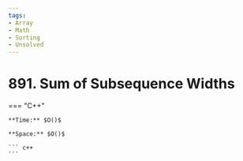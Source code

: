 ```yaml
---
tags:
- Array
- Math
- Sorting
- Unsolved
---
```



# 891. Sum of Subsequence Widths

=== "C++"

    **Time:** $O()$

    **Space:** $O()$

    ``` c++
    ```
